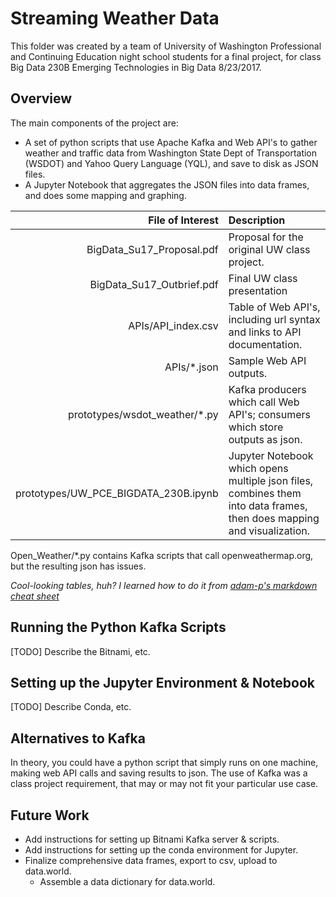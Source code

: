 # Streaming Weather Data

This folder was created by a team of University of Washington Professional and Continuing Education night school students for a final project, for class Big Data 230B Emerging Technologies in Big Data 8/23/2017.

## Overview
The main components of the project are:
- A set of python scripts that use Apache Kafka and Web API's to gather weather and traffic data from Washington State Dept of Transportation (WSDOT) and Yahoo Query Language (YQL), and save to disk as JSON files.
- A Jupyter Notebook that aggregates the JSON files into data frames, and does some mapping and graphing.


|File of Interest | Description |
|----------------:|:------------|
| BigData_Su17_Proposal.pdf | Proposal for the original UW class project. |
| BigData_Su17_Outbrief.pdf | Final UW class presentation | 
| APIs/API_index.csv | Table of Web API's, including url syntax and links to API documentation. |
| APIs/\*.json       | Sample Web API outputs. |
| prototypes/wsdot_weather/\*.py | Kafka producers which call Web API's; consumers which store outputs as json. |
| prototypes/UW_PCE_BIGDATA_230B.ipynb | Jupyter Notebook which opens multiple json files, combines them into data frames, then does mapping and visualization.|

Open_Weather/\*.py contains Kafka scripts that call openweathermap.org, but the  resulting json has issues.

_Cool-looking tables, huh?  I learned how to do it from [adam-p's markdown cheat sheet](https://github.com/adam-p/markdown-here/wiki/Markdown-Cheatsheet)_

## Running the Python Kafka Scripts
[TODO] Describe the Bitnami, etc.

## Setting up the Jupyter Environment & Notebook
[TODO] Describe Conda, etc.

## Alternatives to Kafka
In theory, you could have a python script that simply runs on one machine, making web API calls and saving results to json. The use of Kafka was a class project requirement, that may or may not fit your particular use case.  

## Future Work
- Add instructions for setting up Bitnami Kafka server & scripts.
- Add instructions for setting up the conda environment for Jupyter.
- Finalize comprehensive data frames, export to csv, upload to data.world.
  - Assemble a data dictionary for data.world.

